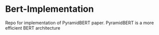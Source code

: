 # Bert-Implementation
Repo for implementation of PyramidBERT paper. PyramidBERT is a more efficient BERT architecture
